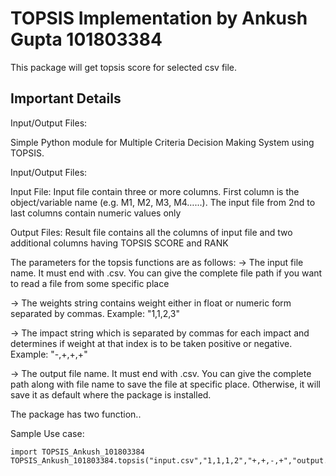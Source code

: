 # TOPSIS Implementation by Ankush Gupta 101803384	
This package will get topsis score for selected csv file.

## Important Details
Input/Output Files:

Simple Python module for Multiple Criteria Decision Making System using TOPSIS.

Input/Output Files:

Input File: Input file contain three or more columns. First column is the object/variable name (e.g. M1, M2, M3, M4…...). The input file from 2nd to last columns contain numeric values only

Output Files: Result file contains all the columns of input file and two additional columns having TOPSIS SCORE and RANK

The parameters for the topsis functions are as follows:
-> The input file name. It must end with .csv. You can give the complete file path if you want to read a file from some specific place

-> The weights string contains weight either in float or numeric form separated by commas.
   Example: "1,1,2,3"

-> The impact string which is separated by commas for each impact and determines if weight at that index is to be taken positive or negative.
   Example: "-,+,+,+"

-> The output file name. It must end with .csv. You can give the complete path along with file name to save the file at specific place. Otherwise, it will save it as default where the package is installed.

The package has two function.. 

Sample Use case:

```
import TOPSIS_Ankush_101803384 
TOPSIS_Ankush_101803384.topsis("input.csv","1,1,1,2","+,+,-,+","output.csv")